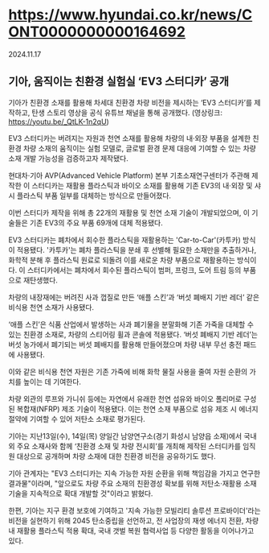# https://www.hyundai.co.kr/news/CONT0000000000164692

2024.11.17

## 기아, 움직이는 친환경 실험실 ‘EV3 스터디카’ 공개

기아가 친환경 소재를 활용해 차세대 친환경 차량 비전을 제시하는 ‘EV3 스터디카’를 제작하고, 탄생 스토리 영상을 공식 유튜브 채널을 통해 공개했다. (영상링크: https://youtu.be/_QtLK-1n2qU)

EV3 스터디카는 버려지는 자원과 천연 소재를 활용해 차량의 내·외장 부품을 설계한 친환경 차량 소재의 움직이는 실험 모델로, 글로벌 환경 문제 대응에 기여할 수 있는 차량 소재 개발 가능성을 검증하고자 제작됐다.

현대차·기아 AVP(Advanced Vehicle Platform) 본부 기초소재연구센터가 주관해 제작한 이 스터디카는 재활용 플라스틱과 바이오 소재를 활용해 기존 EV3의 내·외장 및 샤시 플라스틱 부품 일부를 대체하는 방식으로 만들어졌다.

이번 스터디카 제작을 위해 총 22개의 재활용 및 천연 소재 기술이 개발되었으며, 이 기술들은 기존 EV3의 주요 부품 69개에 대체 적용됐다.

EV3 스터디카는 폐차에서 회수한 플라스틱을 재활용하는 'Car-to-Car'(카투카) 방식이 적용됐다. '카투카'는 폐차 플라스틱을 분쇄 후 선별해 필요한 소재만을 추출하거나, 화학적 분해 후 플라스틱 원료로 되돌려 이를 새로운 차량 부품으로 재활용하는 방식이다. 이 스터디카에서는 폐차에서 회수된 플라스틱이 범퍼, 프렁크, 도어 트림 등의 부품으로 재탄생했다.

차량의 내장재에는 버려진 사과 껍질로 만든 ‘애플 스킨’과 ‘버섯 폐배지 기반 레더’ 같은 비식용 천연 소재가 사용됐다.

‘애플 스킨’은 식품 산업에서 발생하는 사과 폐기물을 분말화해 기존 가죽을 대체할 수 있는 친환경 소재로, 차량의 스티어링 휠과 콘솔에 적용됐다. ‘버섯 폐배지 기반 레더’는 버섯 농가에서 폐기되는 버섯 폐배지를 활용해 만들어졌으며 차량 내부 무선 충전 패드에 사용됐다.

이와 같은 비식용 천연 자원은 기존 가죽에 비해 화학 물질 사용을 줄여 자원 순환의 가치를 높이는 데 기여한다.

차량 외관의 루프와 가니쉬 등에는 자연에서 유래한 천연 섬유와 바이오 폴리머로 구성된 복합재(NFRP) 제조 기술이 적용됐다. 이는 천연 소재 부품으로 섬유 제조 시 에너지 절약에 기여할 수 있어 저탄소 소재로 평가된다.

기아는 지난13일(수), 14일(목) 양일간 남양연구소(경기 화성시 남양읍 소재)에서 국내외 주요 소재사와 함께 ‘친환경 소재 및 차량 전시회’를 개최해 제작된 스터디카를 임직원 대상으로 공개하며 차량 소재에 대한 친환경 비전을 공유하기도 했다.

기아 관계자는 "EV3 스터디카는 지속 가능한 자원 순환을 위해 책임감을 가지고 연구한 결과물"이라며, "앞으로도 차량 주요 소재의 친환경성 확보를 위해 저탄소·재활용 소재 기술을 지속적으로 확대 개발할 것"이라고 밝혔다.

한편, 기아는 지구 환경 보호에 기여하고 '지속 가능한 모빌리티 솔루션 프로바이더'라는 비전을 실현하기 위해 2045 탄소중립을 선언하고, 전 사업장의 재생 에너지 전환, 차량 내 재활용 플라스틱 적용 확대, 국내 갯벌 복원 협력사업 등 다양한 활동을 이어나가고 있다.